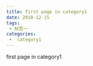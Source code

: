 ```yaml
---
title: first page in category1
date: 2018-12-15
tags:
 - 标签一
categories:
 -  category1
---
```


first page in category1